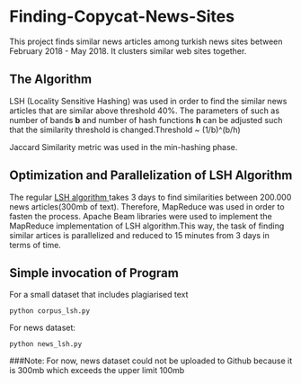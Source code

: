 # Finding-Copycat-News-Sites
This project finds similar news articles among turkish news sites between February 2018 - May 2018. It clusters similar web sites together. 

## The Algorithm
LSH (Locality Sensitive Hashing) was used in order to find the similar news articles that are similar above threshold 40%. The parameters of such as number of bands **b** and number of hash functions **h** can be adjusted such that the similarity threshold is changed.Threshold ~ (1/b)^(b/h)

Jaccard Similarity metric was used in the min-hashing phase.

## Optimization and Parallelization of LSH Algorithm
The regular [LSH algorithm ](http://www.cs.bilkent.edu.tr/~mustafa.ozdal/cs425/slides/lecture4_lsh_applications.pdf) takes 3 days to find similarities between 200.000 news articles(300mb of text). Therefore, MapReduce was used in order to fasten the process. Apache Beam libraries were used to implement the MapReduce implementation of LSH algorithm.This way, the task of finding similar artices is parallelized and reduced to 15 minutes from 3 days in terms of time.

## Simple invocation of Program
For a small dataset that includes plagiarised text
```
python corpus_lsh.py

```
For news dataset:

```
python news_lsh.py

```
###Note:
For now, news dataset could not be uploaded to Github because it is 300mb which exceeds the upper limit 100mb
